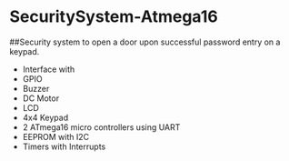 # SecuritySystem-Atmega16
##Security system to open a door upon successful password entry on a keypad.
- Interface with 
- GPIO
- Buzzer
- DC Motor
- LCD
- 4x4 Keypad
- 2 ATmega16 micro controllers using UART
- EEPROM with I2C
- Timers with Interrupts
